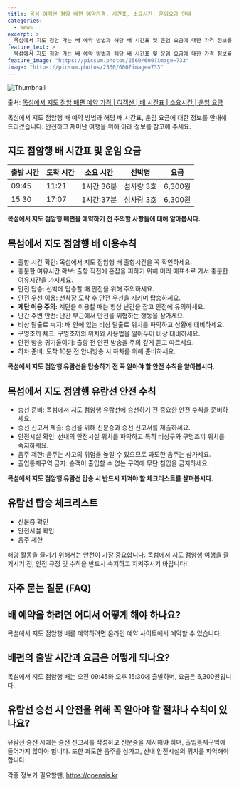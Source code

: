 ```yaml
---
title: 목섬 여객선 점암 배편 예약가격, 시간표, 소요시간, 운임요금 안내
categories:
  - News
excerpt: >
  목섬에서 지도 점암 가는 배 예약 방법과 해당 배 시간표 및 운임 요금에 대한 가격 정보를 안내 드리겠습니다. 안전하고 재밋는 지도 점암행 여행을 위해 아래 정보 참고하시기 바랍니다. 지도 점암행 배편 예약하기 👈 클릭목섬에서 지도 점암행 배 시간표출발 시간도착 시간소요 시간선박명요금09:4511:211시간 36분섬사랑 3호6,300원15:3017:071시간 37분섬사랑 3호6,300원지도 점암행 배편 예약하기 👈 클릭목섬에서 지도 점암행 여객선 탑승 시 이용수칙목섬에서 지도 점암행 배를 이용할 때 꼭 알아야 할 이용수칙에 대해 알아봅시다. 중요한 내용 1. 출항 시간 확인: 목섬에서 지도 점암행 배 출항시간을 꼭 확인하세요. 2. 충분한 여유시간 확보: 출항 직전에 혼잡을 피하기 위해 미리 매표소로 가..
feature_text: >
  목섬에서 지도 점암 가는 배 예약 방법과 해당 배 시간표 및 운임 요금에 대한 가격 정보를 안내 드리겠습니다. 안전하고 재밋는 지도 점암행 여행을 위해 아래 정보 참고하시기 바랍니다. 지도 점암행 배편 예약하기 👈 클릭목섬에서 지도 점암행 배 시간표출발 시간도착 시간소요 시간선박명요금09:4511:211시간 36분섬사랑 3호6,300원15:3017:071시간 37분섬사랑 3호6,300원지도 점암행 배편 예약하기 👈 클릭목섬에서 지도 점암행 여객선 탑승 시 이용수칙목섬에서 지도 점암행 배를 이용할 때 꼭 알아야 할 이용수칙에 대해 알아봅시다. 중요한 내용 1. 출항 시간 확인: 목섬에서 지도 점암행 배 출항시간을 꼭 확인하세요. 2. 충분한 여유시간 확보: 출항 직전에 혼잡을 피하기 위해 미리 매표소로 가..
feature_image: "https://picsum.photos/2560/600?image=733"
image: "https://picsum.photos/2560/600?image=733"
---
```


![Thumbnail](https://img1.daumcdn.net/thumb/R800x0/?scode=mtistory2&fname=https%3A%2F%2Fblog.kakaocdn.net%2Fdn%2FbKI9hA%2FbtsHBo0kDWQ%2FkW7BwMRO5Rx6wQDVeEg3b1%2Fimg.webp)

<p>출처: <a href="https://opensis.kr/entry/%EB%AA%A9%EC%84%AC%EC%97%90%EC%84%9C-%EC%A7%80%EB%8F%84-%EC%A0%90%EC%95%94-%EB%B0%B0%ED%8E%B8-%EC%98%88%EC%95%BD-%EA%B0%80%EA%B2%A9-%EC%97%AC%EA%B0%9D%EC%84%A0-%EB%B0%B0-%EC%8B%9C%EA%B0%84%ED%91%9C-%EC%86%8C%EC%9A%94%EC%8B%9C%EA%B0%84-%EC%9A%B4%EC%9E%84-%EC%9A%94%EA%B8%88" rel="dofollow">목섬에서 지도 점암 배편 예약 가격 | 여객선 | 배 시간표 | 소요시간 | 운임 요금</a> </p>

목섬에서 지도 점암행 배 예약 방법과 해당 배 시간표, 운임 요금에 대한 정보를 안내해드리겠습니다. 안전하고 재미난 여행을 위해 아래 정보를
참고해 주세요.

## 지도 점암행 배 시간표 및 운임 요금

**출발 시간** | **도착 시간** | **소요 시간** | **선박명** | **요금**  
---|---|---|---|---  
09:45 | 11:21 | 1시간 36분 | 섬사랑 3호 | 6,300원  
15:30 | 17:07 | 1시간 37분 | 섬사랑 3호 | 6,300원  
  
**목섬에서 지도 점암행 배편을 예약하기 전 주의할 사항들에 대해 알아봅시다.**

## 목섬에서 지도 점암행 배 이용수칙

  * 출항 시간 확인: 목섬에서 지도 점암행 배 출항시간을 꼭 확인하세요.
  * 충분한 여유시간 확보: 출항 직전에 혼잡을 피하기 위해 미리 매표소로 가서 충분한 여유시간을 가지세요.
  * 안전 탑승: 선박에 탑승할 때 안전을 위해 주의하세요.
  * 안전 우선 이용: 선착장 도착 후 안전 우선을 지키며 탑승하세요.
  * **계단 이용 주의:** 계단을 이용할 때는 항상 난간을 잡고 안전에 유의하세요.
  * 난간 주변 안전: 난간 부근에서 안전을 위협하는 행동을 삼가세요.
  * 비상 탈출로 숙지: 배 안에 있는 비상 탈출로 위치를 파악하고 상황에 대비하세요.
  * 구명조끼 체크: 구명조끼의 위치와 사용법을 알아두어 비상 대비하세요.
  * 안전 방송 귀기울이기: 출항 전 안전 방송을 주의 깊게 듣고 따르세요.
  * 하차 준비: 도착 10분 전 안내방송 시 하차를 위해 준비하세요.

**목섬에서 지도 점암행 유람선을 탑승하기 전 꼭 알아야 할 안전 수칙을 알아봅시다.**

## 목섬에서 지도 점암행 유람선 안전 수칙

  * 승선 준비: 목섬에서 지도 점암행 유람선에 승선하기 전 중요한 안전 수칙을 준비하세요.
  * 승선 신고서 제출: 승선을 위해 신분증과 승선 신고서를 제출하세요.
  * 안전시설 확인: 선내의 안전시설 위치를 파악하고 특히 비상구와 구명조끼 위치를 숙지하세요.
  * 음주 제한: 음주는 사고의 위험을 높일 수 있으므로 과도한 음주는 삼가세요.
  * 출입통제구역 금지: 승객이 출입할 수 없는 구역에 무단 침입을 금지하세요.

**목섬에서 지도 점암행 유람선 탑승 시 반드시 지켜야 할 체크리스트를 살펴봅시다.**

## 유람선 탑승 체크리스트

  * 신분증 확인
  * 안전시설 확인
  * 음주 제한

해양 활동을 즐기기 위해서는 안전이 가장 중요합니다. 목섬에서 지도 점암행 여행을 즐기시기 전, 안전 규정 및 수칙을 반드시 숙지하고
지켜주시기 바랍니다!

## 자주 묻는 질문 (FAQ)

## 배 예약을 하려면 어디서 어떻게 해야 하나요?

목섬에서 지도 점암행 배를 예약하려면 온라인 예약 사이트에서 예약할 수 있습니다.

## 배편의 출발 시간과 요금은 어떻게 되나요?

목섬에서 지도 점암행 배는 오전 09:45와 오후 15:30에 출발하며, 요금은 6,300원입니다.

## 유람선 승선 시 안전을 위해 꼭 알아야 할 절차나 수칙이 있나요?

유람선 승선 시에는 승선 신고서를 작성하고 신분증을 제시해야 하며, 출입통제구역에 들어가지 않아야 합니다. 또한 과도한 음주를 삼가고, 선내
안전시설의 위치를 파악해야 합니다.

 

각종 정보가 필요할땐, <a href="https://opensis.kr" rel="dofollow">https://opensis.kr</a>


